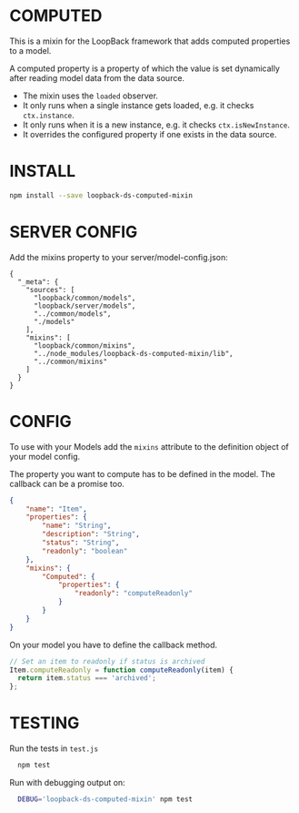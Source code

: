 COMPUTED
================

This is a mixin for the LoopBack framework that adds computed properties to a model.

A computed property is a property of which the value is set dynamically after reading model data from the data source.

- The mixin uses the `loaded` observer.
- It only runs when a single instance gets loaded, e.g. it checks `ctx.instance`.
- It only runs when it is a new instance, e.g. it checks `ctx.isNewInstance`.
- It overrides the configured property if one exists in the data source.

INSTALL
=============

```bash
npm install --save loopback-ds-computed-mixin
```

SERVER CONFIG
=============
Add the mixins property to your server/model-config.json:

```
{
  "_meta": {
    "sources": [
      "loopback/common/models",
      "loopback/server/models",
      "../common/models",
      "./models"
    ],
    "mixins": [
      "loopback/common/mixins",
      "../node_modules/loopback-ds-computed-mixin/lib",
      "../common/mixins"
    ]
  }
}
```

CONFIG
=============

To use with your Models add the `mixins` attribute to the definition object of your model config.

The property you want to compute has to be defined in the model. The callback can be a promise too.

```json
{
    "name": "Item",
    "properties": {
        "name": "String",
        "description": "String",
        "status": "String",
        "readonly": "boolean"
    },
    "mixins": {
        "Computed": {
            "properties": {
                "readonly": "computeReadonly"
            }
        }
    }
}
```

On your model you have to define the callback method.

```javascript
// Set an item to readonly if status is archived
Item.computeReadonly = function computeReadonly(item) {
  return item.status === 'archived';
};

```

TESTING
=============

Run the tests in `test.js`

```bash
  npm test
```

Run with debugging output on:

```bash
  DEBUG='loopback-ds-computed-mixin' npm test
```
